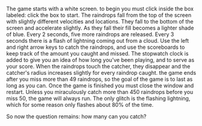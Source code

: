 The game starts with a white screen. to begin you must click inside the box labeled: click the box to start. The raindrops fall from the top of the screen with slightly different velocities and locations. They fall to the bottom of the screen and accelerate slightly. As they fall their fill becomes a lighter shade of blue. Every 2 seconds, five more raindrops are released. Every 3 seconds there is a flash of lightning coming out from a cloud. Use the left and right arrow keys to catch the raindrops, and use the scoreboards to keep track of the amount you caught and missed. The stopwatch clock is added to give you an idea of how long you’ve been playing, and to serve as your score. When the raindrops touch the catcher, they disappear and the catcher's radius increases slightly for every raindrop caught. the game ends after you miss more than 49 raindrops, so the goal of the game is to last as long as you can. Once the game is finished you must close the window and restart. Unless you miraculously catch more than 450 raindrops before you miss 50, the game will always run. The only glitch is the flashing lightning, which for some reason only flashes about 80% of the time. 

So now the question remains: how many can you catch?
